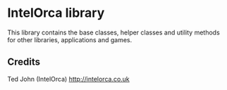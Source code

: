 # IntelOrca library
This library contains the base classes, helper classes and utility methods for
other libraries, applications and games.

## Credits
Ted John (IntelOrca)
http://intelorca.co.uk